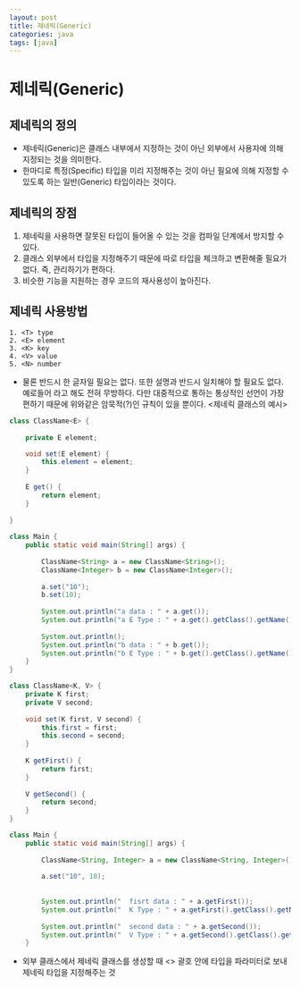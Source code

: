 ```yaml
---
layout: post
title: 제네릭(Generic)
categories: java
tags: [java]
---
```

제네릭(Generic)
================

제네릭의 정의
-------------------
+ 제네릭(Generic)은 클래스 내부에서 지정하는 것이 아닌 외부에서 사용자에 의해 지정되는 것을 의미한다. 
+ 한마디로 특정(Specific) 타입을 미리 지정해주는 것이 아닌 필요에 의해 지정할 수 있도록 하는 일반(Generic) 타입이라는 것이다.

제네릭의 장점
-----------------
1. 제네릭을 사용하면 잘못된 타입이 들어올 수 있는 것을 컴파일 단계에서 방지할 수 있다.
2. 클래스 외부에서 타입을 지정해주기 때문에 따로 타입을 체크하고 변환해줄 필요가 없다. 즉, 관리하기가 편하다.
3. 비슷한 기능을 지원하는 경우 코드의 재사용성이 높아진다. 

제네릭 사용방법
-----------------
```
1. <T> type
2. <E> element
3. <K> key
4. <V> value
5. <N> number
```
+ 물론 반드시 한 글자일 필요는 없다. 또한 설명과 반드시 일치해야 할 필요도 없다. 예로들어 <Ele>라고 해도 전혀 무방하다. 다만 대중적으로 통하는 통상적인 선언이 가장 편하기 때문에 위와같은 암묵적(?)인 규칙이 있을 뿐이다.
<제네릭 클래스의 예시>

```java
class ClassName<E> {
	
	private E element;	

	void set(E element) {	
		this.element = element;
	}
	
	E get() {	
		return element;
	}
	
}
 
class Main {
	public static void main(String[] args) {
		
		ClassName<String> a = new ClassName<String>();
		ClassName<Integer> b = new ClassName<Integer>();
		
		a.set("10");
		b.set(10);
	
		System.out.println("a data : " + a.get()); 
		System.out.println("a E Type : " + a.get().getClass().getName());
		
		System.out.println();
		System.out.println("b data : " + b.get());
		System.out.println("b E Type : " + b.get().getClass().getName());
	}
}
```

```java
class ClassName<K, V> {	
	private K first;
	private V second;
	
	void set(K first, V second) {
		this.first = first;
		this.second = second;
	}
	
	K getFirst() {
		return first;
	}
	
	V getSecond() {
		return second;
	}
}

class Main {
	public static void main(String[] args) {
		
		ClassName<String, Integer> a = new ClassName<String, Integer>();
		
		a.set("10", 10);
 
 
		System.out.println("  fisrt data : " + a.getFirst());
		System.out.println("  K Type : " + a.getFirst().getClass().getName());
		
		System.out.println("  second data : " + a.getSecond());
		System.out.println("  V Type : " + a.getSecond().getClass().getName());
	}
```
+ 외부 클래스에서 제네릭 클래스를 생성할 때 <> 괄호 안에 타입을 파라미터로 보내 제네릭 타입을 지정해주는 것
